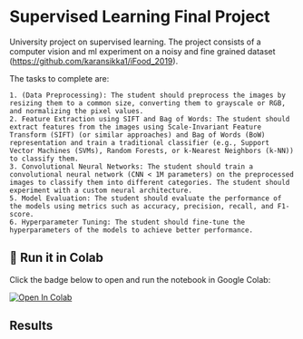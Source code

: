 # Supervised Learning Final Project

University project on supervised learning. The project consists of a computer vision and ml experiment on a noisy and fine grained dataset (https://github.com/karansikka1/iFood_2019).

The tasks to complete are:

    1. (Data Preprocessing): The student should preprocess the images by resizing them to a common size, converting them to grayscale or RGB, and normalizing the pixel values.
    2. Feature Extraction using SIFT and Bag of Words: The student should extract features from the images using Scale-Invariant Feature Transform (SIFT) (or similar approaches) and Bag of Words (BoW) representation and train a traditional classifier (e.g., Support Vector Machines (SVMs), Random Forests, or k-Nearest Neighbors (k-NN)) to classify them.
    3. Convolutional Neural Networks: The student should train a convolutional neural network (CNN < 1M parameters) on the preprocessed images to classify them into different categories. The student should experiment with a custom neural architecture.
    5. Model Evaluation: The student should evaluate the performance of the models using metrics such as accuracy, precision, recall, and F1-score.
    6. Hyperparameter Tuning: The student should fine-tune the hyperparameters of the models to achieve better performance.

## 🚀 Run it in Colab

Click the badge below to open and run the notebook in Google Colab:

[![Open In Colab](https://colab.research.google.com/assets/colab-badge.svg)](https://colab.research.google.com/github/danmonuni/suplearn_fp/blob/main/main_notebook_suplearn.ipynb)

## Results 




